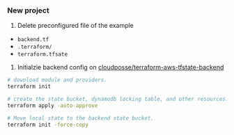 ### New project

1. Delete preconfigured file of the example

- `backend.tf`
- `.terraform/`
- `terraform.tfsate`

1. Initialzie backend config on [cloudposse/terraform-aws-tfstate-backend](https://github.com/cloudposse/terraform-aws-tfstate-backend)

```sh
# download module and providers.
terraform init

# create the state bucket, dynamodb locking table, and other resources. Create backend.tf.
terraform apply -auto-approve

# Move local state to the backend state bucket.
terraform init -force-copy
```
